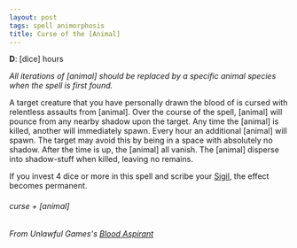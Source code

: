 ```yaml
---
layout: post
tags: spell animorphosis
title: Curse of the [Animal]
---
```

**D**: [dice] hours

_All iterations of [animal] should be replaced by a specific animal species when the spell is first found._

A target creature that you have personally drawn the blood of is cursed with relentless assaults from [animal]. Over the course of the spell, [animal] will pounce from any nearby shadow upon the target. Any time the [animal] is killed, another will immediately spawn. Every hour an additional [animal] will spawn. The target may avoid this by being in a space with absolutely no shadow. After the time is up, the [animal] all vanish. The [animal] disperse into shadow-stuff when killed, leaving no remains.

If you invest 4 dice or more in this spell and scribe your [Sigil](/spells/#lexicon), the effect becomes permanent.

###### curse + [animal]
###### From Unlawful Games's [Blood Aspirant](https://unlawfulgames.blogspot.com/2019/08/glog-blood-aspirant.html)
